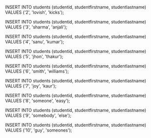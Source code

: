 INSERT INTO students (studentid, studentfirstname, studentlastname)
VALUES ('2', 'lovish', 'kicks'); 

INSERT INTO students (studentid, studentfirstname, studentlastname)
VALUES ('3', 'sharma', 'anjali'); 

INSERT INTO students (studentid, studentfirstname, studentlastname)
VALUES ('4', 'sanu', 'kumar'); 

INSERT INTO students (studentid, studentfirstname, studentlastname)
VALUES ('5', 'jhon', 'thakur'); 

INSERT INTO students (studentid, studentfirstname, studentlastname)
VALUES ('6', 'smith', 'williams'); 

INSERT INTO students (studentid, studentfirstname, studentlastname)
VALUES ('7', 'joy', 'kaur'); 

INSERT INTO students (studentid, studentfirstname, studentlastname)
VALUES ('8', 'someone', 'easy'); 

INSERT INTO students (studentid, studentfirstname, studentlastname)
VALUES ('9', 'somebody', 'else'); 

INSERT INTO students (studentid, studentfirstname, studentlastname)
VALUES ('10', 'guy', 'someones'); 

